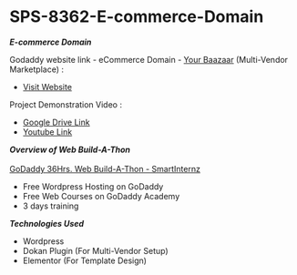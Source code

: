 # SPS-8362-E-commerce-Domain

**_E-commerce Domain_**
<br>

Godaddy website link - eCommerce Domain - [Your Baazaar](https://f7l.2da.myftpupload.com/ "Your Baazaar") (Multi-Vendor Marketplace) : <br>
- [Visit Website](https://f7l.2da.myftpupload.com/)

Project Demonstration Video :<br>
- [Google Drive Link](https://drive.google.com/file/d/1pAGJ4C0s3vvJ2klyYrgpxg-0cPl8j9aN/view?usp=sharing)  <br>
- [Youtube Link](https://youtu.be/cTCcQDhjmpU)

**_Overview of Web Build-A-Thon_**
<br>
<br>
 [GoDaddy 36Hrs. Web Build-A-Thon - SmartInternz](https://smartinternz.com/godaddy-web-build-a-thon)
 - Free Wordpress Hosting on GoDaddy
 - Free Web Courses on GoDaddy Academy
 - 3 days training
 
 **_Technologies Used_**
 <br>
 - Wordpress
 - Dokan Plugin (For Multi-Vendor Setup)
 - Elementor (For Template Design)
 
